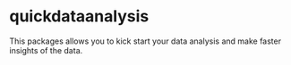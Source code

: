 # quickdataanalysis
This packages allows you to kick start your data analysis and make faster insights of the data.
